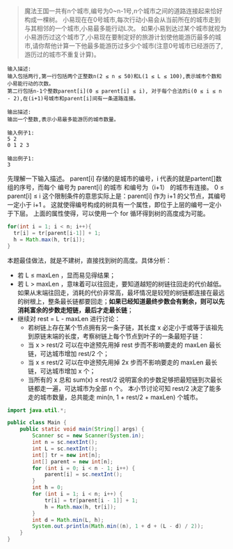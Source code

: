 >魔法王国一共有n个城市,编号为0~n-1号,n个城市之间的道路连接起来恰好构成一棵树。
小易现在在0号城市,每次行动小易会从当前所在的城市走到与其相邻的一个城市,小易最多能行动L次。
如果小易到达过某个城市就视为小易游历过这个城市了,小易现在要制定好的旅游计划使他能游历最多的城市,请你帮他计算一下他最多能游历过多少个城市(注意0号城市已经游历了,游历过的城市不重复计算)。 

    输入描述:
    输入包括两行,第一行包括两个正整数n(2 ≤ n ≤ 50)和L(1 ≤ L ≤ 100),表示城市个数和小易能行动的次数。
    第二行包括n-1个整数parent[i](0 ≤ parent[i] ≤ i), 对于每个合法的i(0 ≤ i ≤ n - 2),在(i+1)号城市和parent[i]间有一条道路连接。

    输出描述:
    输出一个整数,表示小易最多能游历的城市数量。

    输入例子1:
    5 2
    0 1 2 3

    输出例子1:
    3
    
先理解一下输入描述。 parent[i] 存储的是城市的编号，i 代表的就是partent[]数组的序号，而每个 编号为 parent[i] 的城市 和编号为（i+1） 的城市有连接。 
0 ≤ parent[i] ≤ i 这个限制条件的意思实际上是：parent[i] 作为 i+1 的父节点，其编号一定小于 i+1 。 这就使得编号构成的树具有一个属性，即位于上层的编号一定小于下层。
上面的属性使得，可以使用一个 for 循环得到树的高度成为可能。
```Java
for(int i = 1; i < n; i++){
  tr[i] = tr[parent[i-1]] + 1;
  h = Math.max(h, tr[i]);
}
```

本题最佳做法，就是不建树，直接找到树的高度。具体分析：
- 若 L ≤ maxLen ，显而易见得结果；
- 若 L > maxLen ，意味着可以往回走，要知道越短的树链往回走的代价越低。如果从末端往回走，消耗的代价非常高，最坏情况是较短的树链都连接在最远的树根上，整条最长链都要回走；**如果已经知道最终步数会有剩余，则可以先消耗富余的步数走短链，最后才走最长链**；
- 继续对 rest = L - maxLen 进行讨论：
  - 若树链上存在某个节点拥有另一条子链，其长度 x 必定小于或等于该祖先到原链末端的长度，考察树链上每个节点到叶子的一条最短子链：
  - 当 x > rest/2 可以在中途预先用掉 rest 步而不影响要走的 maxLen 最长链，可达城市增加 rest/2 个；
  - 当 x ≤ rest/2 可以在中途预先用掉 2x 步而不影响要走的 maxLen 最长链，可达城市增加 x 个；
  - 当所有的 x 总和 sum(x) ≤ rest/2 说明富余的步数足够把最短链到次最长链都走一遍，可达城市为全部 n 个。 
        本小节讨论可知 rest/2 决定了能多走的城市数量，总共能走 min(n, 1 + rest/2 + maxLen) 个城市。 
        
```Java
import java.util.*;

public class Main {
	public static void main(String[] args) {
		Scanner sc = new Scanner(System.in);
		int n = sc.nextInt();
		int L = sc.nextInt();
		int[] tr = new int[n];
		int[] parent = new int[n];
		for (int i = 0; i < n - 1; i++) {
			parent[i] = sc.nextInt();
		}
		int h = 0;
		for (int i = 1; i < n; i++) {
			tr[i] = tr[parent[i - 1]] + 1;
			h = Math.max(h, tr[i]);
		}
		int d = Math.min(L, h);
		System.out.println(Math.min((n), 1 + d + (L - d) / 2));
	}
}
```

